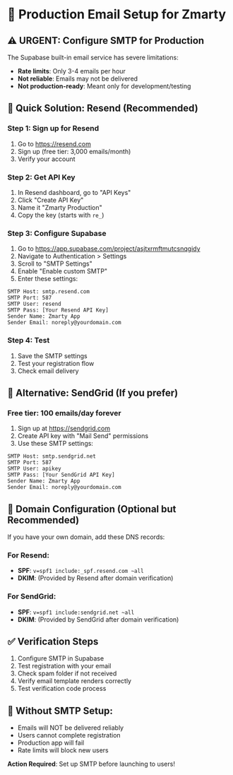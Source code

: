 # 🚀 Production Email Setup for Zmarty

## ⚠️ URGENT: Configure SMTP for Production

The Supabase built-in email service has severe limitations:
- **Rate limits**: Only 3-4 emails per hour
- **Not reliable**: Emails may not be delivered
- **Not production-ready**: Meant only for development/testing

## 🎯 Quick Solution: Resend (Recommended)

### Step 1: Sign up for Resend
1. Go to https://resend.com
2. Sign up (free tier: 3,000 emails/month)
3. Verify your account

### Step 2: Get API Key
1. In Resend dashboard, go to "API Keys"
2. Click "Create API Key"
3. Name it "Zmarty Production"
4. Copy the key (starts with `re_`)

### Step 3: Configure Supabase
1. Go to https://app.supabase.com/project/asjtxrmftmutcsnqgidy
2. Navigate to Authentication > Settings
3. Scroll to "SMTP Settings"
4. Enable "Enable custom SMTP"
5. Enter these settings:

```
SMTP Host: smtp.resend.com
SMTP Port: 587
SMTP User: resend
SMTP Pass: [Your Resend API Key]
Sender Name: Zmarty App
Sender Email: noreply@yourdomain.com
```

### Step 4: Test
1. Save the SMTP settings
2. Test your registration flow
3. Check email delivery

## 🔧 Alternative: SendGrid (If you prefer)

### Free tier: 100 emails/day forever

1. Sign up at https://sendgrid.com
2. Create API key with "Mail Send" permissions
3. Use these SMTP settings:

```
SMTP Host: smtp.sendgrid.net
SMTP Port: 587
SMTP User: apikey
SMTP Pass: [Your SendGrid API Key]
Sender Name: Zmarty App
Sender Email: noreply@yourdomain.com
```

## 📧 Domain Configuration (Optional but Recommended)

If you have your own domain, add these DNS records:

### For Resend:
- **SPF**: `v=spf1 include:_spf.resend.com ~all`
- **DKIM**: (Provided by Resend after domain verification)

### For SendGrid:
- **SPF**: `v=spf1 include:sendgrid.net ~all`
- **DKIM**: (Provided by SendGrid after domain verification)

## ✅ Verification Steps

1. Configure SMTP in Supabase
2. Test registration with your email
3. Check spam folder if not received
4. Verify email template renders correctly
5. Test verification code process

## 🚨 Without SMTP Setup:

- Emails will NOT be delivered reliably
- Users cannot complete registration
- Production app will fail
- Rate limits will block new users

**Action Required**: Set up SMTP before launching to users!